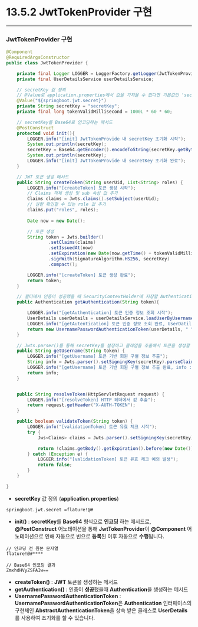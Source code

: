 # 13.5.2 JwtTokenProvider 구현
___ 
### JwtTokenProvider 구현
```java
@Component
@RequiredArgsConstructor
public class JwtTokenProvider {

    private final Logger LOGGER = LoggerFactory.getLogger(JwtTokenProvider.class);
    private final UserDetailsService userDetailsService;

    // secretKey 값 정의
    // @Value로 application.properties에서 값을 가져올 수 없다면 기본값인 'secretKey'를 사용합니다.
    @Value("${springboot.jwt.secret}")
    private String secretKey = "secretKey";
    private final long tokenValidMillisecond = 1000L * 60 * 60;

    // secretKey를 Base64로 인코딩하는 메서드
    @PostConstruct
    protected void init(){
        LOGGER.info("[init] JwtTokenProvide 내 secretKey 초기화 시작");
        System.out.println(secretKey);
        secretKey = Base64.getEncoder().encodeToString(secretKey.getBytes(StandardCharsets.UTF_8));
        System.out.println(secretKey);
        LOGGER.info("[init] JwtTokenProvide 내 secretKey 초기화 완료");
    }

    // JWT 토큰 생성 메서드
    public String createToken(String userUid, List<String> roles) {
        LOGGER.info("[createToken] 토큰 생성 시작");
        // Claims 객체 생성 및 sub 속성 값 추가
        Claims claims = Jwts.claims().setSubject(userUid);
        // 권한 확인할 수 있는 role 값 추가
        claims.put("roles", roles);
        
        Date now = new Date();

        // 토큰 생성
        String token = Jwts.builder()
                .setClaims(claims)
                .setIssuedAt(now)
                .setExpiration(new Date(now.getTime() + tokenValidMillisecond))
                .signWith(SignatureAlgorithm.HS256, secretKey)
                .compact();

        LOGGER.info("[createToken] 토큰 생성 완료");
        return token;
    }

    // 필터에서 인증이 성공했을 때 SecurityContextHolder에 저장할 Authentication을 생성하는 메서드
    public Authentication getAuthentication(String token){

        LOGGER.info("[getAuthentication] 토큰 인증 정보 조회 시작");
        UserDetails userDetails = userDetailsService.loadUserByUsername(this.getUsername(token));
        LOGGER.info("[getAutentication] 토큰 인증 정보 조회 완료, UserDatils userName: {}", userDetails.getUsername());
        return new UsernamePasswordAuthenticationToken(userDetails, " ", userDetails.getAuthorities());
    }

    // Jwts.parser()를 통해 secretKey를 설정하고 클레임을 추출해서 토큰을 생성할 때 넣은 sub 값을 추출하는 메서드
    public String getUsername(String token) {
        LOGGER.info("[getUsername] 토큰 기반 회원 구별 정보 추출");
        String info = Jwts.parser().setSigningKey(secretKey).parseClaimsJws(token).getBody().getSubject();
        LOGGER.info("[getUsername] 토큰 기반 회원 구별 정보 추출 완료, info : {}", info);
        return info;
    }


    public String resolveToken(HttpServletRequest request) {
        LOGGER.info("[resolveToken] HTTP 헤더에서 값 추출");
        return request.getHeader("X-AUTH-TOKEN");
    }

    public boolean validateToken(String token) {
        LOGGER.info("[validationToken] 토큰 유효 체크 시작");
        try {
            Jws<Claims> claims = Jwts.parser().setSigningKey(secretKey).parseClaimsJws(token);

            return !claims.getBody().getExpiration().before(new Date());
        } catch (Exception e) {
            LOGGER.info("[validationToken] 토큰 유효 체크 예외 발생");
            return false;
        }
    }

}
```
* **secretKey** 값 정의 (**application.properties**)
```properties
springboot.jwt.secret =flature!@#
```
* **init()** : **secretKey**를 **Base64** 형식으로 **인코딩** 하는 메서드로, **@PostConstruct** 어노테이션을 통해 
      **JwtTokenProvider**이 **@Component** 어노테이션으로 인해 자동으로 빈으로 **등록**된 이후 자동으로 **수행**됩니다.
```text
// 인코딩 전 원본 문자열 
flature!@#****

// Base64 인코딩 결과
ZmxhdHVyZSFAIw==
```
* **createToken()** : **JWT** 토큰을 생성하는 메서드
* **getAuthentication()** : 인증이 **성공**했을때  **Authentication**을 생성하는 메서드
* **UsernamePasswordAuthenticationToken** : **UsernamePasswordAuthenticationToken**은 **Authentication** 인터페이스의 구현체인 
**AbstractAuthenticationToken**을 상속 받은 클래스로 **UserDetails**를 사용하여 초기화를 할 수 있습니다.


